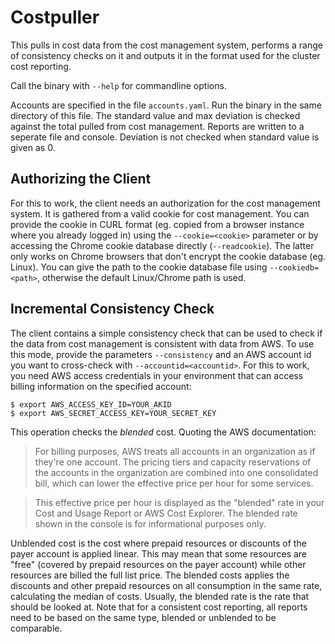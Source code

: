 # Costpuller

This pulls in cost data from the cost management system, performs a range of consistency checks on it and outputs it in the format used for the cluster cost reporting.

Call the binary with `--help` for commandline options.

Accounts are specified in the file `accounts.yaml`. Run the binary in the same directory of this file. The standard value and max deviation is checked against the total pulled from cost management. Reports are written to a seperate file and console. Deviation is not checked when standard value is given as 0.

## Authorizing the Client

For this to work, the client needs an authorization for the cost management system. It is gathered from a valid cookie for cost management. You can provide the cookie in CURL format (eg. copied from a browser instance where you already logged in) using the `--cookie=<cookie>` parameter or by accessing the Chrome cookie database directly (`--readcookie`). The latter only works on Chrome browsers that don't encrypt the cookie database (eg. Linux). You can give the path to the cookie database file using `--cookiedb=<path>`, otherwise the default Linux/Chrome path is used.

## Incremental Consistency Check

The client contains a simple consistency check that can be used to check if the data from cost management is consistent with data from AWS. To use this mode, provide the parameters `--consistency` and an AWS account id you want to cross-check with `--accountid=<accountid>`. For this to work, you need AWS access credentials in your environment that can access billing information on the specified account:

```
$ export AWS_ACCESS_KEY_ID=YOUR_AKID
$ export AWS_SECRET_ACCESS_KEY=YOUR_SECRET_KEY
```

This operation checks the *blended* cost. Quoting the AWS documentation:

> For billing purposes, AWS treats all accounts in an organization as if they're one account. The pricing tiers and capacity reservations of the accounts in the organization are combined into one consolidated bill, which can lower the effective price per hour for some services.

> This effective price per hour is displayed as the "blended" rate in your Cost and Usage Report or AWS Cost Explorer. The blended rate shown in the console is for informational purposes only. 

Unblended cost is the cost where prepaid resources or discounts of the payer account is applied linear. This may mean that some resources are "free" (covered by prepaid resources on the payer account) while other resources are billed the full list price. The blended costs applies the discounts and other prepaid resources on all consumption in the same rate, calculating the median of costs. Usually, the blended rate is the rate that should be looked at. Note that for a consistent cost reporting, all reports need to be based on the same type, blended or unblended to be comparable.

